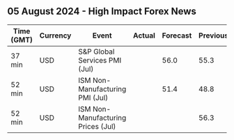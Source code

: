 ## 05 August 2024 - High Impact Forex News

| Time (GMT) | Currency | Event | Actual | Forecast | Previous |
|------|----------|-------|--------|----------|----------|
| 37 min | USD | S&P Global Services PMI (Jul) |  | 56.0 | 55.3 |
| 52 min | USD | ISM Non-Manufacturing PMI (Jul) |  | 51.4 | 48.8 |
| 52 min | USD | ISM Non-Manufacturing Prices (Jul) |  |  | 56.3 |
